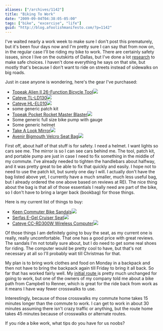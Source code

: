 ```yaml
---
aliases: ["/archives/1142"]
title: "Biking To Work"
date: "2009-09-04T04:38:05-05:00"
tags: ["bike", "excercise", "life"]
guid: "http://blog.afoolishmanifesto.com/?p=1142"
---
```

I've waited nearly a work week to make sure I don't post this prematurely, but it's been four days now and I'm pretty sure I can say that from now on, in the regular case I'll be riding my bike to work. There are certainly safety issues, since I live on the outskirts of Dallas, but I've done a lot [research](http://commutebybike.com/) to make safe choices. I haven't done everything he says on that site, but mostly that's because I don't want to ride on streets instead of sidewalks on big roads.

Just in case anyone is wondering, here's the gear I've purchased:

- [Topeak Alien II 26-Function Bicycle Tool](http://www.amazon.com/gp/product/B000FIE4AE?ie=UTF8&tag=afooman-20&linkCode=as2&camp=1789&creative=390957&creativeASIN=B000FIE4AE)![](http://www.assoc-amazon.com/e/ir?t=afooman-20&l=as2&o=1&a=B000FIE4AE)
- [Cateye TL-LD130](http://www.amazon.com/gp/product/B000R5NRBM?ie=UTF8&tag=afooman-20&linkCode=as2&camp=1789&creative=390957&creativeASIN=B000R5NRBM)![](http://www.assoc-amazon.com/e/ir?t=afooman-20&l=as2&o=1&a=B000R5NRBM)
- [Cateye HL-EL010](http://www.amazon.com/gp/product/B001ECRZP6?ie=UTF8&tag=afooman-20&linkCode=as2&camp=1789&creative=390957&creativeASIN=B001ECRZP6)![](http://www.assoc-amazon.com/e/ir?t=afooman-20&l=as2&o=1&a=B001ECRZP6)
- some generic patch kit
- [Topeak Pocket Rocket Master Blaster](http://www.amazon.com/gp/product/B000FI6XGC?ie=UTF8&tag=afooman-20&linkCode=as2&camp=1789&creative=390957&creativeASIN=B000FI6XGC)![](http://www.assoc-amazon.com/e/ir?t=afooman-20&l=as2&o=1&a=B000FI6XGC)
- Some generic full size bike pump with gauge
- Some generic helmet
- [Take A Look Mirror](http://www.amazon.com/gp/product/B001VTQNVO?ie=UTF8&tag=afooman-20&linkCode=as2&camp=1789&creative=390957&creativeASIN=B001VTQNVO)![](http://www.assoc-amazon.com/e/ir?t=afooman-20&l=as2&o=1&a=B001VTQNVO)
- [Avenir Bigmouth Velcro Seat Bag](http://www.amazon.com/gp/product/B00165P4WC?ie=UTF8&tag=afooman-20&linkCode=as2&camp=1789&creative=390957&creativeASIN=B00165P4WC)![](http://www.assoc-amazon.com/e/ir?t=afooman-20&l=as2&o=1&a=B00165P4WC)

First off, about half of that stuff is for safety. I need a helmet. I want lights so cars see me. The mirror is so I can see cars behind me. The tool, patch kit, and portable pump are just in case I need to fix something in the middle of my commute. I've already needed to tighten the handlebars about halfway, and it was pretty great to be able to fix that quickly and easily. I hope not to need to use the patch kit, but surely one day I will. I actually don't have the bag listed above yet, I currently have a much smaller, much less useful bag, but I already ordered the one above based on reviews at REI. The nice thing about the bag is that all of those essentials I really need are part of the bike, so I don't have to bring a larger back (bookbag) for those things.

Here is my current list of things to buy:

- [Keen Commuter Bike Sandals](http://www.amazon.com/gp/product/B0014FEHY0?ie=UTF8&tag=afooman-20&linkCode=as2&camp=1789&creative=390957&creativeASIN=B0014FEHY0)![](http://www.assoc-amazon.com/e/ir?t=afooman-20&l=as2&o=1&a=B0014FEHY0)
- [Serfas E-Gel Cruiser Seat](http://www.amazon.com/gp/product/B001MK0FUC?ie=UTF8&tag=afooman-20&linkCode=as2&camp=1789&creative=390957&creativeASIN=B001MK0FUC)![](http://www.assoc-amazon.com/e/ir?t=afooman-20&l=as2&o=1&a=B001MK0FUC)
- [Cateye CC-RD300W Wireless Computer](http://www.amazon.com/gp/product/B000R5NRCG?ie=UTF8&tag=afooman-20&linkCode=as2&camp=1789&creative=390957&creativeASIN=B000R5NRCG)![](http://www.assoc-amazon.com/e/ir?t=afooman-20&l=as2&o=1&a=B000R5NRCG)

Of those things I am definitely going to buy the seat, as my current one is really, really uncomfortable. That one has a good price with great reviews. The sandals I'm not totally sure about, but I do need to get some real shoes for riding. The computer would be pretty cool to have, but that's not necessary at all so I'll probably wait till Christmas for that.

My plan is to bring work clothes and food on Monday in a backpack and then not have to bring the backpack again till Friday to bring it all back. So far that has worked fairly well. My [initial route ](https://www.google.com/maps/dir/E+Campbell+Rd+%26+Firman+Dr,+Richardson,+TX+75081/33.03069,-96.712845/@33.0016245,-96.7060808,14z/data=!4m26!4m25!1m21!1m1!1s0x864c1f2798ef569f:0x6c68d83546fc6a1!2m2!1d-96.7078051!2d32.9754333!3m3!1m2!1d-96.716723!2d32.977888!3m3!1m2!1d-96.71665!2d33.01122!3m3!1m2!1d-96.71865!2d33.01538!3m3!1m2!1d-96.719934!2d33.02385!1m1!4e1!3e2?hl=en) is pretty much unchanged for going to work, but one of the owners of my company told me about a bike path from Campbell to Renner, which is great for the ride back from work as it means I have way fewer crosswalks to use.

Interestingly, because of those crosswalks my commute home takes 15 minutes longer than the commute to work. I can get to work in about 30 minutes assuming there isn't crazy traffic or anything, but the route home takes 45 minutes because of crosswalks or alternate routes.

If you ride a bike work, what tips do you have for us noobs?
